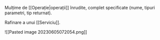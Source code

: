 Mulțime de [[Operație|operații]] înrudite, complet specificate (nume, tipuri parametri, tip returnat).

Rafinare a unui [[Serviciu]].

![[Pasted image 20230605072054.png]]